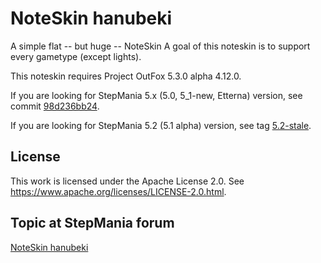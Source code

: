 NoteSkin hanubeki
=================

A simple flat -- but huge -- NoteSkin
A goal of this noteskin is to support every gametype (except lights).

This noteskin requires Project OutFox 5.3.0 alpha 4.12.0.

If you are looking for StepMania 5.x (5.0, 5_1-new, Etterna) version, see commit [98d236bb24](https://github.com/hanubeki/noteskin-hanubeki/tree/98d236bb241b423117f77b0328e1d87ed13f7b23).

If you are looking for StepMania 5.2 (5.1 alpha) version, see tag [5.2-stale](https://github.com/hanubeki/noteskin-hanubeki/tree/5.2-stale).

License
-------

This work is licensed under the Apache License 2.0.
See https://www.apache.org/licenses/LICENSE-2.0.html.

Topic at StepMania forum
------------------------

[NoteSkin hanubeki](http://www.stepmania.com/forums/themes/show/4557)
